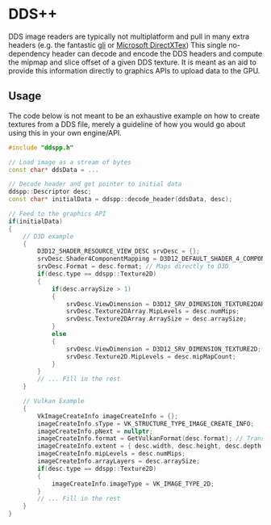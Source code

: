 # DDS++

DDS image readers are typically not multiplatform and pull in many extra headers (e.g. the fantastic [gli](https://github.com/g-truc/gli) or [Microsoft DirectXTex](https://github.com/Microsoft/DirectXTex)) This single no-dependency header can decode and encode the DDS headers and compute the mipmap and slice offset of a given DDS texture. It is meant as an aid to provide this information directly to graphics APIs to upload data to the GPU.

## Usage

The code below is not meant to be an exhaustive example on how to create textures from a DDS file, merely a guideline of how you would go about using this in your own engine/API.

```cpp
#include "ddspp.h"

// Load image as a stream of bytes
const char* ddsData = ...

// Decode header and get pointer to initial data
ddspp::Descriptor desc;
const char* initialData = ddspp::decode_header(ddsData, desc);

// Feed to the graphics API
if(initialData)
{
    // D3D example
    {
        D3D12_SHADER_RESOURCE_VIEW_DESC srvDesc = {};
        srvDesc.Shader4ComponentMapping = D3D12_DEFAULT_SHADER_4_COMPONENT_MAPPING;
        srvDesc.Format = desc.format; // Maps directly to D3D
        if(desc.type == ddspp::Texture2D)
        {
            if(desc.arraySize > 1)
            {
                srvDesc.ViewDimension = D3D12_SRV_DIMENSION_TEXTURE2DARRAY;
                srvDesc.Texture2DArray.MipLevels = desc.numMips;
                srvDesc.Texture2DArray.ArraySize = desc.arraySize;
            }
            else
            {
                srvDesc.ViewDimension = D3D12_SRV_DIMENSION_TEXTURE2D;
                srvDesc.Texture2D.MipLevels = desc.mipMapCount;
            }
        }
        // ... Fill in the rest
    }

    // Vulkan Example
	{
        VkImageCreateInfo imageCreateInfo = {};
        imageCreateInfo.sType = VK_STRUCTURE_TYPE_IMAGE_CREATE_INFO;
        imageCreateInfo.pNext = nullptr;
        imageCreateInfo.format = GetVulkanFormat(desc.format); // Translate DXGI format to Vulkan
        imageCreateInfo.extent = { desc.width, desc.height, desc.depth };
        imageCreateInfo.mipLevels = desc.numMips;
        imageCreateInfo.arrayLayers = desc.arraySize;
        if(desc.type == ddspp::Texture2D)
        {
            imageCreateInfo.imageType = VK_IMAGE_TYPE_2D;
        }
        // ... Fill in the rest
    }
}

```
